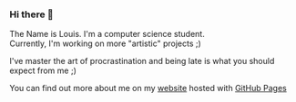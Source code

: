 ### Hi there 👋  
The Name is Louis. I'm a computer science student.  
Currently, I'm working on more "artistic" projects ;)

I've master the art of procrastination and being late is what you should expect from me ;)  

You can find out more about me on my [website](https://louisrichard.github.io/) hosted with [GitHub Pages](https://pages.github.com/)
